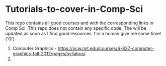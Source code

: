# Tutorials-to-cover-in-Comp-Sci
This repo contains all good courses and with the corresponding links in Comp Sci. This repo does not contain any specific code. The will be updated as soon as I find good resources. I'm a human give me some time!('Q')
1) Computer Graphics - https://ocw.mit.edu/courses/6-837-computer-graphics-fall-2012/pages/syllabus/
2)  
